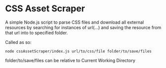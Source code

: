 CSS Asset Scraper
=================

A simple Node.js script to parse CSS files and download all external resources
by searching for instances of url(...) and saving the resource from that url
into to specified folder.

Called as so:

    node cssAssetScraper/index.js url/to/css/file folder/to/save/files

folder/to/save/files  can be relative to Current Working Directory
